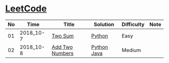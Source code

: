 # [LeetCode](https://leetcode.com/problemset/algorithms/)

  No    |	  Time    |      Title       |     Solution    |    Difficulty   |      Note       | 
------- | --------- | ---------------- | --------------- | --------------- | --------------- |
  01    | 2018_10-7 | [Two Sum](https://leetcode.com/problems/two-sum/description/) | [Python](./Python/twoSum.py) | Easy |  |
  02    | 2018_10-8 | [Add Two Numbers](https://leetcode.com/problems/add-two-numbers/description//) | [Python](./Python/Add_Two_Numbers.py) [Java](./Java/Add_Two_Numbers.java) | Medium |  |